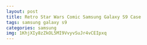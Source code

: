 ```yaml
---
layout: post
title: Retro Star Wars Comic Samsung Galaxy S9 Case
tags: samsung galaxy s9
categories: samsung
img: 1KhjXIy8zZkOL5MI9VvyvSuJr4vCEIpxq
---
```

